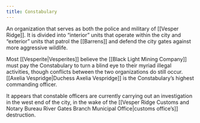 ```yaml
---
title: Constabulary
---
```


An organization that serves as both the police and military of [[Vesper Ridge]]. It is divided into “interior” units that operate within the city and “exterior” units that patrol the [[Barrens]] and defend the city gates against more aggressive wildlife.

Most [[Vesperite|Vesperites]] believe the [[Black Light Mining Company]] must pay the Constabulary to turn a blind eye to their myriad illegal activities, though conflicts between the two organizations do still occur. [[Axelia Vespridge|Duchess Axelia Vespridge]] is the Constabulary’s highest commanding officer.

It appears that constable officers are currently carrying out an investigation in the west end of the city, in the wake of the [[Vesper Ridge Customs and Notary Bureau River Gates Branch Municipal Office|customs office’s]] destruction.